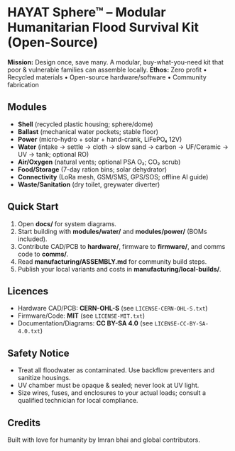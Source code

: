 # HAYAT Sphere™ – Modular Humanitarian Flood Survival Kit (Open-Source)

**Mission:** Design once, save many. A modular, buy-what-you-need kit that poor & vulnerable families can assemble locally.
**Ethos:** Zero profit • Recycled materials • Open-source hardware/software • Community fabrication

## Modules
- **Shell** (recycled plastic housing; sphere/dome)
- **Ballast** (mechanical water pockets; stable floor)
- **Power** (micro-hydro + solar + hand-crank, LiFePO₄ 12V)
- **Water** (intake → settle → cloth → slow sand → carbon → UF/Ceramic → UV → tank; optional RO)
- **Air/Oxygen** (natural vents; optional PSA O₂; CO₂ scrub)
- **Food/Storage** (7-day ration bins; solar dehydrator)
- **Connectivity** (LoRa mesh, GSM/SMS, GPS/SOS; offline AI guide)
- **Waste/Sanitation** (dry toilet, greywater diverter)

## Quick Start
1. Open **docs/** for system diagrams.
2. Start building with **modules/water/** and **modules/power/** (BOMs included).
3. Contribute CAD/PCB to **hardware/**, firmware to **firmware/**, and comms code to **comms/**.
4. Read **manufacturing/ASSEMBLY.md** for community build steps.
5. Publish your local variants and costs in **manufacturing/local-builds/**.

## Licences
- Hardware CAD/PCB: **CERN-OHL-S** (see `LICENSE-CERN-OHL-S.txt`)
- Firmware/Code: **MIT** (see `LICENSE-MIT.txt`)
- Documentation/Diagrams: **CC BY-SA 4.0** (see `LICENSE-CC-BY-SA-4.0.txt`)

## Safety Notice
- Treat all floodwater as contaminated. Use backflow preventers and sanitize housings.
- UV chamber must be opaque & sealed; never look at UV light.
- Size wires, fuses, and enclosures to your actual loads; consult a qualified technician for local compliance.

## Credits
Built with love for humanity by Imran bhai and global contributors.
